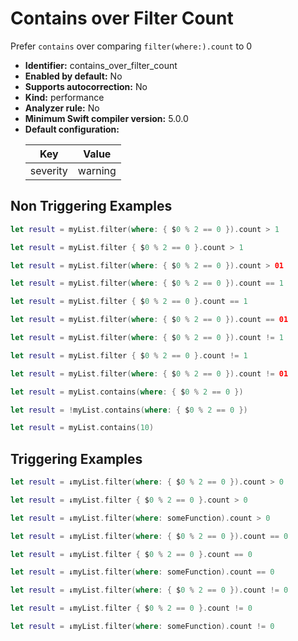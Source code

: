# Contains over Filter Count

Prefer `contains` over comparing `filter(where:).count` to 0

* **Identifier:** contains_over_filter_count
* **Enabled by default:** No
* **Supports autocorrection:** No
* **Kind:** performance
* **Analyzer rule:** No
* **Minimum Swift compiler version:** 5.0.0
* **Default configuration:**
  <table>
  <thead>
  <tr><th>Key</th><th>Value</th></tr>
  </thead>
  <tbody>
  <tr>
  <td>
  severity
  </td>
  <td>
  warning
  </td>
  </tr>
  </tbody>
  </table>

## Non Triggering Examples

```swift
let result = myList.filter(where: { $0 % 2 == 0 }).count > 1
```

```swift
let result = myList.filter { $0 % 2 == 0 }.count > 1
```

```swift
let result = myList.filter(where: { $0 % 2 == 0 }).count > 01
```

```swift
let result = myList.filter(where: { $0 % 2 == 0 }).count == 1
```

```swift
let result = myList.filter { $0 % 2 == 0 }.count == 1
```

```swift
let result = myList.filter(where: { $0 % 2 == 0 }).count == 01
```

```swift
let result = myList.filter(where: { $0 % 2 == 0 }).count != 1
```

```swift
let result = myList.filter { $0 % 2 == 0 }.count != 1
```

```swift
let result = myList.filter(where: { $0 % 2 == 0 }).count != 01
```

```swift
let result = myList.contains(where: { $0 % 2 == 0 })
```

```swift
let result = !myList.contains(where: { $0 % 2 == 0 })
```

```swift
let result = myList.contains(10)
```

## Triggering Examples

```swift
let result = ↓myList.filter(where: { $0 % 2 == 0 }).count > 0
```

```swift
let result = ↓myList.filter { $0 % 2 == 0 }.count > 0
```

```swift
let result = ↓myList.filter(where: someFunction).count > 0
```

```swift
let result = ↓myList.filter(where: { $0 % 2 == 0 }).count == 0
```

```swift
let result = ↓myList.filter { $0 % 2 == 0 }.count == 0
```

```swift
let result = ↓myList.filter(where: someFunction).count == 0
```

```swift
let result = ↓myList.filter(where: { $0 % 2 == 0 }).count != 0
```

```swift
let result = ↓myList.filter { $0 % 2 == 0 }.count != 0
```

```swift
let result = ↓myList.filter(where: someFunction).count != 0
```